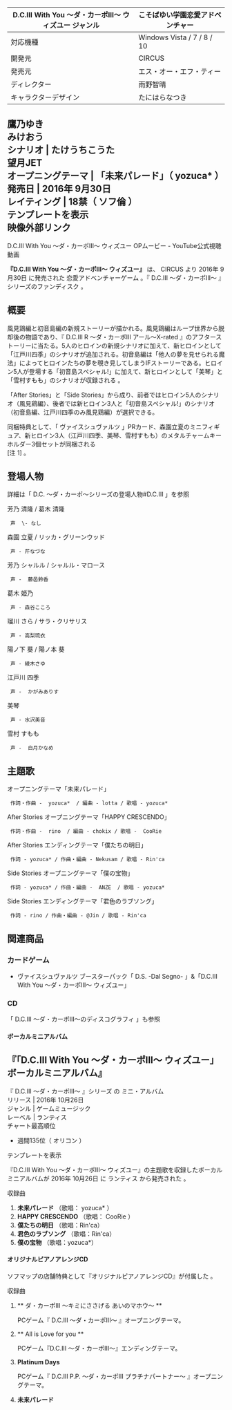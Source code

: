 D.C.III With You 〜ダ・カーポIII〜 ウィズユー  ジャンル  |  こそばゆい学園恋愛アドベンチャー   
---|---  
対応機種  |  Windows Vista  /  7  /  8  /  10   
開発元  |  CIRCUS   
発売元  |  エス・オー・エフ・ティー   
ディレクター  |  雨野智晴   
キャラクターデザイン  |  たにはらなつき    
鷹乃ゆき  
みけおう  
シナリオ  |  たけうちこうた    
望月JET  
オープニングテーマ  |  「未来パレード」（  yozuca*  ）   
発売日  |  2016年  9月30日   
レイティング  |  18禁（  ソフ倫  ）   
テンプレートを表示  
映像外部リンク  
---  
D.C.III With You 〜ダ・カーポIII〜 ウィズユー OPムービー - YouTube公式視聴動画  
  
**『D.C.III With You 〜ダ・カーポIII〜 ウィズユー』** は、  CIRCUS  より  2016年  9月30日  に発売された
恋愛アドベンチャーゲーム  。『  D.C.III 〜ダ・カーポIII〜  』シリーズのファンディスク    。

##  概要  

風見鶏編と初音島編の新規ストーリーが描かれる。風見鶏編はループ世界から脱却後の物語であり、『  D.C.III R 〜ダ・カーポIII
アール〜X-rated
』のアフターストーリーに当たる。5人のヒロインの新規シナリオに加えて、新ヒロインとして「江戸川四季」のシナリオが追加される。初音島編は「他人の夢を見せられる魔法」によってヒロインたちの夢を覗き見してしまうIFストーリーである。ヒロイン5人が登場する「初音島スペシャル!」に加えて、新ヒロインとして「美琴」と「雪村すもも」のシナリオが収録される
      。

「After Stories」と「Side
Stories」から成り、前者ではヒロイン5人のシナリオ（風見鶏編）、後者では新ヒロイン3人と「初音島スペシャル!」のシナリオ（初音島編、江戸川四季のみ風見鶏編）が選択できる。

同梱特典として、「  ヴァイスシュヴァルツ
」PRカード、森園立夏のミニフィギュア、新ヒロイン3人（江戸川四季、美琴、雪村すもも）のメタルチャームキーホルダー3個セットが同梱される    
[注 1]  。

##  登場人物  

詳細は「  D.C. 〜ダ・カーポ〜シリーズの登場人物#D.C.III  」を参照

芳乃 清隆 / 葛木 清隆

     声  \- なし 

森園 立夏 / リッカ・グリーンウッド

     声 - 芹なづな 

芳乃 シャルル / シャルル・マロース

     声 -  藤邑鈴香 

葛木 姫乃

     声 - 森谷こころ 

瑠川 さら / サラ・クリサリス

     声 - 高梨琉衣 

陽ノ下 葵 / 陽ノ本 葵

     声 - 綾木さゆ 

江戸川 四季

     声 -  かがみありす 

美琴

     声 - 水沢美音 

雪村 すもも

     声 -  白月かなめ 

##  主題歌  

オープニングテーマ「未来パレード」

     作詞・作曲 -  yozuca*  / 編曲 - lotta / 歌唱 - yozuca* 
After Stories オープニングテーマ「HAPPY CRESCENDO」

     作詞・作曲 -  rino  / 編曲 - chokix / 歌唱 -  CooRie 
After Stories エンディングテーマ「僕たちの明日」

     作詞 - yozuca* / 作曲・編曲 - Nekusam / 歌唱 - Rin'ca 
Side Stories オープニングテーマ「僕の宝物」

     作詞 - yozuca* / 作曲・編曲 -  ANZE  / 歌唱 - yozuca* 
Side Stories エンディングテーマ「君色のラブソング」

     作詞 - rino / 作曲・編曲 - @Jin / 歌唱 - Rin'ca 

##  関連商品  

###  カードゲーム  

  * ヴァイスシュヴァルツ  ブースターパック「  D.S. -Dal Segno-  」&「D.C.III With You 〜ダ・カーポIII〜 ウィズユー」   

###  CD  

「  D.C.III 〜ダ・カーポIII〜のディスコグラフィ  」も参照

####  ボーカルミニアルバム  

『「D.C.III With You 〜ダ・カーポIII〜 ウィズユー」ボーカルミニアルバム』  
---  
『  D.C.III 〜ダ・カーポIII〜  』シリーズ  の  ミニ・アルバム  
リリース  |  2016年  10月26日   
ジャンル  |  ゲームミュージック   
レーベル  |  ランティス   
チャート最高順位  
  
  * 週間135位（  オリコン  ）   

  
テンプレートを表示  
  
『D.C.III With You 〜ダ・カーポIII〜 ウィズユー』の主題歌を収録したボーカルミニアルバムが  2016年  10月26日  に
ランティス  から発売された    。

収録曲

  1. **未来パレード** （歌唱：  yozuca*  ） 
  2. **HAPPY CRESCENDO** （歌唱：  CooRie  ） 
  3. **僕たちの明日** （歌唱：Rin'ca） 
  4. **君色のラブソング** （歌唱：Rin'ca） 
  5. **僕の宝物** （歌唱：yozuca*） 

####  オリジナルピアノアレンジCD  

ソフマップの店舗特典として『オリジナルピアノアレンジCD』が付属した      。

収録曲

  1. ** ダ・カーポIII 〜キミにささげる あいのマホウ〜  **

     PCゲーム『  D.C.III 〜ダ・カーポIII〜  』オープニングテーマ。 
  2. ** All is Love for you  **

     PCゲーム『D.C.III 〜ダ・カーポIII〜』エンディングテーマ。 
  3. **Platinum Days**

     PCゲーム『  D.C.III P.P. 〜ダ・カーポIII プラチナパートナー〜  』オープニングテーマ。 
  4. **未来パレード**

